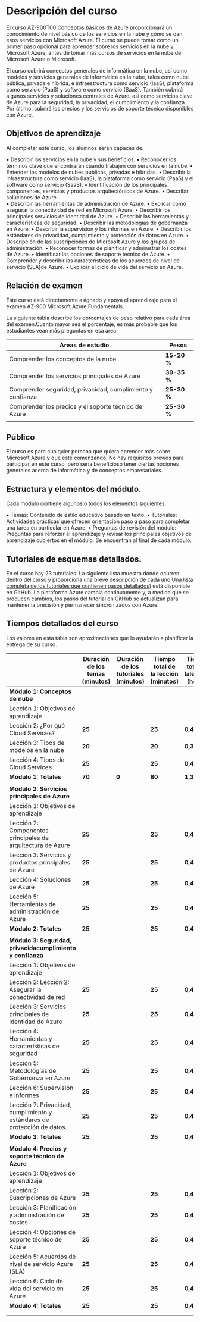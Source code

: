 # Descripción del curso 

El curso AZ-900T00 Conceptos básicos de Azure proporcionará un conocimiento de nivel básico de los servicios en la nube y cómo se dan esos servicios con Microsoft
Azure. El curso se puede tomar como un primer paso opcional para aprender sobre los servicios en la nube y Microsoft Azure, antes de tomar más cursos de servicios en la
nube de Microsoft Azure o Microsoft. 

El curso cubrirá conceptos generales de informática en la nube, así como modelos y servicios generales de informática en la nube, tales como nube pública, privada e
híbrida, e infraestructura como servicio (IaaS), plataforma como servicio (PaaS) y software como servicio (SaaS). 
También cubrirá algunos servicios y soluciones centrales de Azure, así como servicios clave de Azure para la seguridad, la privacidad, el cumplimiento y la confianza. Por
último, cubrirá los precios y los servicios de soporte técnico disponibles con Azure. 

##  Objetivos de aprendizaje 

Al completar este curso, los alumnos serán capaces de:

• Describir los servicios en la nube y sus beneficios.
• Reconocer los términos clave que encontrarán cuando trabajen con servicios en la nube.
• Entender los modelos de nubes públicas, privadas e híbridas.
• Describir la infraestructura como servicio (IaaS), la plataforma como servicio (PaaS) y el software como servicio (SaaS).
• Identificación de los principales componentes, servicios y productos arquitectónicos de Azure.
• Describir soluciones de Azure.  
• Describir las herramientas de administración de Azure.
• Explicar cómo asegurar la conectividad de red en Microsoft Azure.
• Describir los principales servicios de identidad de Azure.
• Describir las herramientas y características de seguridad.
• Describir las metodologías de gobernanza en Azure.
• Describir la supervisión y los informes en Azure.
• Describir los estándares de privacidad, cumplimiento y protección de datos en Azure.
• Descripción de las suscripciones de Microsoft Azure y los grupos de administración.
• Reconocer formas de planificar y administrar los costes de Azure.
• Identificar las opciones de soporte técnico de Azure.
• Comprender y describir las características de los acuerdos de nivel de servicio (SLA)de Azure.
• Explicar el ciclo de vida del servicio en Azure. 

## Relación de examen 
Este curso está directamente asignado y apoya el aprendizaje para el examen AZ-900 Microsoft Azure Fundamentals.  

La siguiente tabla describe los porcentajes de peso relativo para cada área del examen.Cuanto mayor sea el porcentaje, es más probable que los estudiantes vean más
preguntas en esa área. 

| Áreas de estudio | Pesos |
|  -- | -- |
| Comprender los conceptos de la nube  | **15-20 %**|
| Comprender los servicios principales de Azure | **30-35 %**|
| Comprender seguridad, privacidad, cumplimiento y confianza | **25-30 %**|
| Comprender los precios y el soporte técnico de Azure | **25-30 %**|
| | |

## Público 
El curso es para cualquier persona que quiera aprender más sobre Microsoft Azure y que esté comenzando. No hay requisitos previos para participar en este curso, pero
sería beneficioso tener ciertas nociones generales acerca de informática y de conceptos empresariales.

## Estructura y elementos del módulo. 

Cada módulo contiene algunos o todos los elementos siguientes:

• Temas: Contenido de estilo educativo basado en texto.
• Tutoriales: Actividades prácticas que ofrecen orientación paso a paso para completar una tarea en particular en Azure.
• Preguntas de revisión del módulo: Preguntas para reforzar el aprendizaje y revisar los principales objetivos de aprendizaje cubiertos en el módulo. Se encuentran al
final de cada módulo.

## Tutoriales de esquemas detallados. 

En el curso hay 23 tutoriales. La siguiente lista muestra dónde ocurren dentro del curso y proporciona una breve descripción de cada uno.[Una lista completa de los tutoriales
que contienen pasos detallados)](https://csa-danielvillamizar.github.io/) está disponible en GitHub. La plataforma Azure cambia continuamente y, a medida que se producen cambios, los pasos del tutorial en GitHub se actualizan para mantener la precisión y permanecer sincronizados con Azure. 


## Tiempos detallados del curso 

Los valores en esta tabla son aproximaciones que lo ayudarán a planificar la entrega de su curso.  

| | Duración de los temas (minutos) | Duración de los tutoriales (minutos) |Tiempo total de la lección (minutos) | Tiempo total de lalección (horas) |
|  -- | -- | -- | -- | -- |
| **Módulo 1: Conceptos de nube**   | | | ||
| Lección 1: Objetivos de aprendizaje  | | | | |
| Lección 2: ¿Por qué Cloud Services?   |**25**|   |**25**|**0,42**|
| Lección 3: Tipos de modelos en la nube  |**20** | |**20**|**0,33**|
| Lección 4: Tipos de Cloud Services   |**25** |  |**25**|**0,42**|
|        **Módulo 1: Totales**|**70** |**0**  |**80**|**1,33**|
| |
| **Módulo 2: Servicios principales de Azure**   | | | ||
| Lección 1: Objetivos de aprendizaje  | | | | |
| Lección 2: Componentes principales de arquitectura de Azure   |**25**|   |**25**|**0,42**|
| Lección 3: Servicios y productos principales de Azure    |**25**|   |**25**|**0,42**|
| Lección 4: Soluciones de Azure     |**25**|   |**25**|**0,42**|
| Lección 5: Herramientas de administración de Azure     |**25**|   |**25**|**0,42**|
|        **Módulo 2: Totales**      |**25**|   |**25**|**0,42**|
| |
| **Módulo  3: Seguridad, privacidacumplimiento y confianza**   | | | ||
| Lección 1: Objetivos de aprendizaje  | | | | |
| Lección 2: Lección 2: Asegurar la conectividad de red   |**25**|   |**25**|**0,42**|
| Lección 3: Servicios principales de identidad de Azure     |**25**|   |**25**|**0,42**|
| Lección 4: Herramientas y características de seguridad     |**25**|   |**25**|**0,42**|
| Lección 5: Metodologías de Gobernanza en Azure      |**25**|   |**25**|**0,42**|
| Lección 6: Supervisión e informes    |**25**|   |**25**|**0,42**|
| Lección 7: Privacidad, cumplimiento y estándares de protección de datos.     |**25**|   |**25**|**0,42**|
|        **Módulo 3: Totales**      |**25**|   |**25**|**0,42**|
| |
| **Módulo 4: Precios y soporte técnico de Azure**   | | | ||
| Lección 1: Objetivos de aprendizaje  | | | | |
| Lección 2: Suscripciones de Azure    |**25**|   |**25**|**0,42**|
| Lección 3: Planificación y administración de costes    |**25**|   |**25**|**0,42**|
| Lección 4: Opciones de soporte técnico de Azure      |**25**|   |**25**|**0,42**|
| Lección 5: Acuerdos de nivel de servicio Azure (SLA)      |**25**|   |**25**|**0,42**|
| Lección 6: Ciclo de vida del servicio en Azure     |**25**|   |**25**|**0,42**|
|        **Módulo 4: Totales**      |**25**|   |**25**|**0,42**|
| |
| | |

